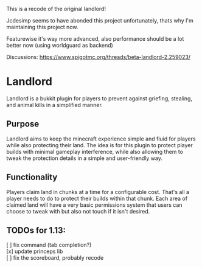 This is a recode of the original landlord!

Jcdesimp seems to have abonded this project unfortunately, thats why I'm maintaining this project now.

Featurewise it's way more advanced, also performance should be a lot better now (using worldguard as backend)

Discussions: https://www.spigotmc.org/threads/beta-landlord-2.259023/


Landlord
========

Landlord is a bukkit plugin for players to prevent against griefing, stealing, and animal kills in a simplified manner.

Purpose
---------
Landlord aims to keep the minecraft experience simple and fluid for players while also protecting their land. The idea is for this plugin to protect player builds with minimal gameplay interference, while also allowing them to tweak the protection details in a simple and user-friendly way.

Functionality
---------------
Players claim land in chunks at a time for a configurable cost. That's all a player needs to do to protect their builds within that chunk. Each area of claimed land will have a very basic permissions system that users can choose to tweak with but also not touch if it isn't desired.


TODOs for 1.13:
-----

[ ] fix command (tab completion?)\
[x] update princeps lib\
[ ] fix the scoreboard, probably recode